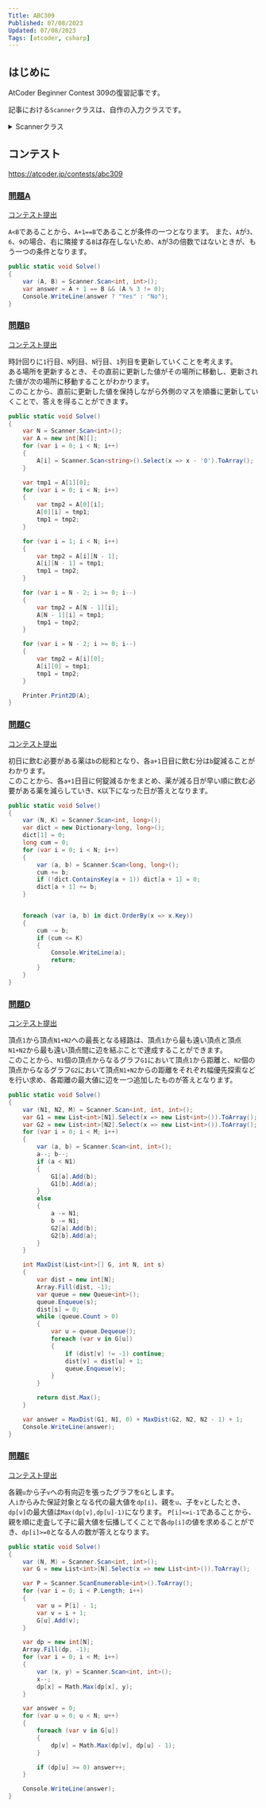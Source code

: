 ```yaml
---
Title: ABC309
Published: 07/08/2023
Updated: 07/08/2023
Tags: [atcoder, csharp]
---
```


## はじめに

AtCoder Beginner Contest 309の復習記事です。

記事における`Scanner`クラスは、自作の入力クラスです。

<details>
<summary>Scannerクラス</summary>

```csharp
public static class Scanner
{
    public static T Scan<T>() where T : IConvertible => Convert<T>(ScanStringArray()[0]);
    public static (T1, T2) Scan<T1, T2>() where T1 : IConvertible where T2 : IConvertible
    {
        var input = ScanStringArray();
        return (Convert<T1>(input[0]), Convert<T2>(input[1]));
    }
    public static (T1, T2, T3) Scan<T1, T2, T3>() where T1 : IConvertible where T2 : IConvertible where T3 : IConvertible
    {
        var input = ScanStringArray();
        return (Convert<T1>(input[0]), Convert<T2>(input[1]), Convert<T3>(input[2]));
    }
    public static (T1, T2, T3, T4) Scan<T1, T2, T3, T4>() where T1 : IConvertible where T2 : IConvertible where T3 : IConvertible where T4 : IConvertible
    {
        var input = ScanStringArray();
        return (Convert<T1>(input[0]), Convert<T2>(input[1]), Convert<T3>(input[2]), Convert<T4>(input[3]));
    }
    public static (T1, T2, T3, T4, T5) Scan<T1, T2, T3, T4, T5>() where T1 : IConvertible where T2 : IConvertible where T3 : IConvertible where T4 : IConvertible where T5 : IConvertible
    {
        var input = ScanStringArray();
        return (Convert<T1>(input[0]), Convert<T2>(input[1]), Convert<T3>(input[2]), Convert<T4>(input[3]), Convert<T5>(input[4]));
    }
    public static (T1, T2, T3, T4, T5, T6) Scan<T1, T2, T3, T4, T5, T6>() where T1 : IConvertible where T2 : IConvertible where T3 : IConvertible where T4 : IConvertible where T5 : IConvertible where T6 : IConvertible
    {
        var input = ScanStringArray();
        return (Convert<T1>(input[0]), Convert<T2>(input[1]), Convert<T3>(input[2]), Convert<T4>(input[3]), Convert<T5>(input[4]), Convert<T6>(input[5]));
    }
    public static IEnumerable<T> ScanEnumerable<T>() where T : IConvertible => ScanStringArray().Select(Convert<T>);
    private static string[] ScanStringArray()
    {
        var line = Console.ReadLine()?.Trim() ?? string.Empty;
        return string.IsNullOrEmpty(line) ? Array.Empty<string>() : line.Split(' ');
    }
    private static T Convert<T>(string value) where T : IConvertible => (T)System.Convert.ChangeType(value, typeof(T));
}
```

</details>

## コンテスト

<https://atcoder.jp/contests/abc309>

### [問題A](https://atcoder.jp/contests/abc309/tasks/abc309_a)

[コンテスト提出](https://atcoder.jp/contests/ABC309/submissions/43337977)

`A<B`であることから、`A+1==B`であることが条件の一つとなります。
また、`A`が`3`、`6`、`9`の場合、右に隣接する`B`は存在しないため、`A`が3の倍数ではないときが、もう一つの条件となります。

```csharp
public static void Solve()
{
    var (A, B) = Scanner.Scan<int, int>();
    var answer = A + 1 == B && (A % 3 != 0);
    Console.WriteLine(answer ? "Yes" : "No");
}
```

### [問題B](https://atcoder.jp/contests/abc309/tasks/abc309_b)

[コンテスト提出](https://atcoder.jp/contests/ABC309/submissions/43351302)

時計回りに`1`行目、`N`列目、`N`行目、`1`列目を更新していくことを考えます。  
ある場所を更新するとき、その直前に更新した値がその場所に移動し、更新された値が次の場所に移動することがわかります。  
このことから、直前に更新した値を保持しながら外側のマスを順番に更新していくことで、答えを得ることができます。

```csharp
public static void Solve()
{
    var N = Scanner.Scan<int>();
    var A = new int[N][];
    for (var i = 0; i < N; i++)
    {
        A[i] = Scanner.Scan<string>().Select(x => x - '0').ToArray();
    }

    var tmp1 = A[1][0];
    for (var i = 0; i < N; i++)
    {
        var tmp2 = A[0][i];
        A[0][i] = tmp1;
        tmp1 = tmp2;
    }

    for (var i = 1; i < N; i++)
    {
        var tmp2 = A[i][N - 1];
        A[i][N - 1] = tmp1;
        tmp1 = tmp2;
    }

    for (var i = N - 2; i >= 0; i--)
    {
        var tmp2 = A[N - 1][i];
        A[N - 1][i] = tmp1;
        tmp1 = tmp2;
    }

    for (var i = N - 2; i >= 0; i--)
    {
        var tmp2 = A[i][0];
        A[i][0] = tmp1;
        tmp1 = tmp2;
    }

    Printer.Print2D(A);
}
```

### [問題C](https://atcoder.jp/contests/abc309/tasks/abc309_c)

[コンテスト提出](https://atcoder.jp/contests/ABC309/submissions/43355518)

初日に飲む必要がある薬は`b`の総和となり、各`a+1`日目に飲む分は`b`錠減ることがわかります。  
このことから、各`a+1`日目に何錠減るかをまとめ、薬が減る日が早い順に飲む必要がある薬を減らしていき、`K`以下になった日が答えとなります。

```csharp
public static void Solve()
{
    var (N, K) = Scanner.Scan<int, long>();
    var dict = new Dictionary<long, long>();
    dict[1] = 0;
    long cum = 0;
    for (var i = 0; i < N; i++)
    {
        var (a, b) = Scanner.Scan<long, long>();
        cum += b;
        if (!dict.ContainsKey(a + 1)) dict[a + 1] = 0;
        dict[a + 1] += b;
    }


    foreach (var (a, b) in dict.OrderBy(x => x.Key))
    {
        cum -= b;
        if (cum <= K)
        {
            Console.WriteLine(a);
            return;
        }
    }
}
```

### [問題D](https://atcoder.jp/contests/abc309/tasks/abc309_d)

[コンテスト提出](https://atcoder.jp/contests/ABC309/submissions/43359818)  

頂点`1`から頂点`N1+N2`への最長となる経路は、頂点`1`から最も遠い頂点と頂点`N1+N2`から最も遠い頂点間に辺を結ぶことで達成することができます。  
このことから、`N1`個の頂点からなるグラフ`G1`において頂点`1`から距離と、`N2`個の頂点からなるグラフ`G2`において頂点`N1+N2`からの距離をそれぞれ幅優先探索などを行い求め、各距離の最大値に辺を一つ追加したものが答えとなります。

```csharp
public static void Solve()
{
    var (N1, N2, M) = Scanner.Scan<int, int, int>();
    var G1 = new List<int>[N1].Select(x => new List<int>()).ToArray();
    var G2 = new List<int>[N2].Select(x => new List<int>()).ToArray();
    for (var i = 0; i < M; i++)
    {
        var (a, b) = Scanner.Scan<int, int>();
        a--; b--;
        if (a < N1)
        {
            G1[a].Add(b);
            G1[b].Add(a);
        }
        else
        {
            a -= N1;
            b -= N1;
            G2[a].Add(b);
            G2[b].Add(a);
        }
    }

    int MaxDist(List<int>[] G, int N, int s)
    {
        var dist = new int[N];
        Array.Fill(dist, -1);
        var queue = new Queue<int>();
        queue.Enqueue(s);
        dist[s] = 0;
        while (queue.Count > 0)
        {
            var u = queue.Dequeue();
            foreach (var v in G[u])
            {
                if (dist[v] != -1) continue;
                dist[v] = dist[u] + 1;
                queue.Enqueue(v);
            }
        }

        return dist.Max();
    }

    var answer = MaxDist(G1, N1, 0) + MaxDist(G2, N2, N2 - 1) + 1;
    Console.WriteLine(answer);
}
```

### [問題E](https://atcoder.jp/contests/abc309/tasks/abc309_e)

[コンテスト提出](https://atcoder.jp/contests/ABC309/submissions/43370895)  

各親`u`から子`v`への有向辺を張ったグラフを`G`とします。  
人`i`からみた保証対象となる代の最大値を`dp[i]`、親を`u`、子を`v`としたとき、`dp[v]`の最大値は`Max(dp[v],dp[u]-1)`になります。
`P[i]<=i-1`であることから、親を順に走査して子に最大値を伝播してくことで各`dp[i]`の値を求めることができ、`dp[i]>=0`となる人の数が答えとなります。

```csharp
public static void Solve()
{
    var (N, M) = Scanner.Scan<int, int>();
    var G = new List<int>[N].Select(x => new List<int>()).ToArray();

    var P = Scanner.ScanEnumerable<int>().ToArray();
    for (var i = 0; i < P.Length; i++)
    {
        var u = P[i] - 1;
        var v = i + 1;
        G[u].Add(v);
    }

    var dp = new int[N];
    Array.Fill(dp, -1);
    for (var i = 0; i < M; i++)
    {
        var (x, y) = Scanner.Scan<int, int>();
        x--;
        dp[x] = Math.Max(dp[x], y);
    }

    var answer = 0;
    for (var u = 0; u < N; u++)
    {
        foreach (var v in G[u])
        {
            dp[v] = Math.Max(dp[v], dp[u] - 1);
        }

        if (dp[u] >= 0) answer++;
    }

    Console.WriteLine(answer);
}
```
